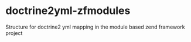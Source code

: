 doctrine2yml-zfmodules
======================

Structure for doctrine2 yml mapping in the module based zend framework project